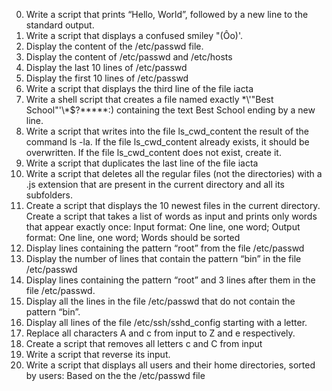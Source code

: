 0. Write a script that prints “Hello, World”, followed by a new line to the standard output. 
1. Write a script that displays a confused smiley "(Ôo)'.
2. Display the content of the /etc/passwd file.
3. Display the content of /etc/passwd and /etc/hosts 
4. Display the last 10 lines of /etc/passwd 
5. Display the first 10 lines of /etc/passwd 
6. Write a script that displays the third line of the file iacta 
7. Write a shell script that creates a file named exactly \*\\'"Best School"\'\\*$\?\*\*\*\*\*:) containing the text Best School ending by a new line. 
8. Write a script that writes into the file ls_cwd_content the result of the command ls -la. If the file ls_cwd_content already exists, it should be overwritten. If the file ls_cwd_content does not exist, create it. 
9. Write a script that duplicates the last line of the file iacta 
10. Write a script that deletes all the regular files (not the directories) with a .js extension that are present in the current directory and all its subfolders.
11. Create a script that displays the 10 newest files in the current directory. 
Create a script that takes a list of words as input and prints only words that appear exactly once: Input format: One line, one word; Output format: One line, one word; Words should be sorted 
14. Display lines containing the pattern “root” from the file /etc/passwd
15. Display the number of lines that contain the pattern “bin” in the file /etc/passwd 
16. Display lines containing the pattern “root” and 3 lines after them in the file /etc/passwd. 
17. Display all the lines in the file /etc/passwd that do not contain the pattern “bin”. 
18. Display all lines of the file /etc/ssh/sshd_config starting with a letter. 
19. Replace all characters A and c from input to Z and e respectively.
20. Create a script that removes all letters c and C from input 
21. Write a script that reverse its input.
22. Write a script that displays all users and their home directories, sorted by users: Based on the the /etc/passwd file
